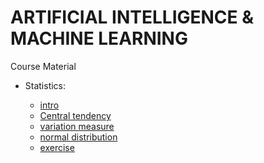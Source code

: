 # ARTIFICIAL INTELLIGENCE & MACHINE LEARNING

Course Material 

- Statistics:
  
  - [intro](./Slide/01.1_Slide01.pdf)
  - [Central tendency](./Slide/01.2_Slide02.pdf)
  - [variation measure](./Slide/01.3_Slide03.pdf)
  - [normal distribution](./Slide/01.4_Slide04.pdf)
  - [exercise]()